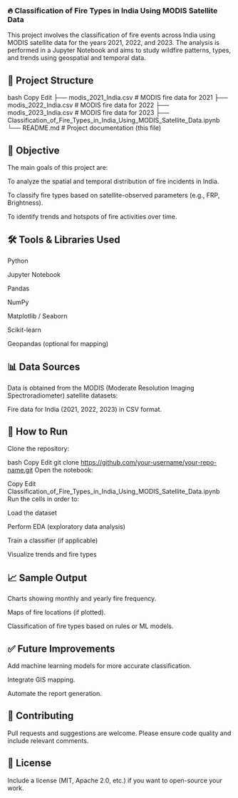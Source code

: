 ### 🔥 Classification of Fire Types in India Using MODIS Satellite Data
This project involves the classification of fire events across India using MODIS satellite data for the years 2021, 2022, and 2023. The analysis is performed in a Jupyter Notebook and aims to study wildfire patterns, types, and trends using geospatial and temporal data.

## 📁 Project Structure
bash
Copy
Edit
├── modis_2021_India.csv         # MODIS fire data for 2021
├── modis_2022_India.csv         # MODIS fire data for 2022
├── modis_2023_India.csv         # MODIS fire data for 2023
├── Classification_of_Fire_Types_in_India_Using_MODIS_Satellite_Data.ipynb
└── README.md                    # Project documentation (this file)
## 📌 Objective
The main goals of this project are:

To analyze the spatial and temporal distribution of fire incidents in India.

To classify fire types based on satellite-observed parameters (e.g., FRP, Brightness).

To identify trends and hotspots of fire activities over time.

## 🛠️ Tools & Libraries Used
Python

Jupyter Notebook

Pandas

NumPy

Matplotlib / Seaborn

Scikit-learn

Geopandas (optional for mapping)

## 📊 Data Sources
Data is obtained from the MODIS (Moderate Resolution Imaging Spectroradiometer) satellite datasets:

Fire data for India (2021, 2022, 2023) in CSV format.

## 🚀 How to Run
Clone the repository:

bash
Copy
Edit
git clone https://github.com/your-username/your-repo-name.git
Open the notebook:

Copy
Edit
Classification_of_Fire_Types_in_India_Using_MODIS_Satellite_Data.ipynb
Run the cells in order to:

Load the dataset

Perform EDA (exploratory data analysis)

Train a classifier (if applicable)

Visualize trends and fire types

## 📈 Sample Output
Charts showing monthly and yearly fire frequency.

Maps of fire locations (if plotted).

Classification of fire types based on rules or ML models.

## ✅ Future Improvements
Add machine learning models for more accurate classification.

Integrate GIS mapping.

Automate the report generation.

## 🤝 Contributing
Pull requests and suggestions are welcome. Please ensure code quality and include relevant comments.

## 📄 License
Include a license (MIT, Apache 2.0, etc.) if you want to open-source your work.
